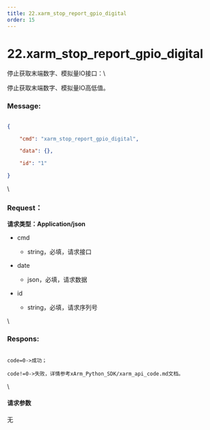 ```yaml
---
title: 22.xarm_stop_report_gpio_digital
order: 15
---
```

# 22.xarm\_stop\_report\_gpio\_digital



 



停止获取末端数字、模拟量IO接口：\

停止获取末端数字、模拟量IO高低值。



### Message:  



```json

{

    "cmd": "xarm_stop_report_gpio_digital",

    "data": {},

    "id": "1"

}

```



\





### Request：    



**请求类型：Application/json**



* cmd

  * string，必填，请求接口

* date

  * json，必填，请求数据

* id

  * string，必填，请求序列号



\





### Respons:     



```

code=0->成功；

code!=0->失败，详情参考xArm_Python_SDK/xarm_api_code.md文档。

```



\





#### 请求参数



无
